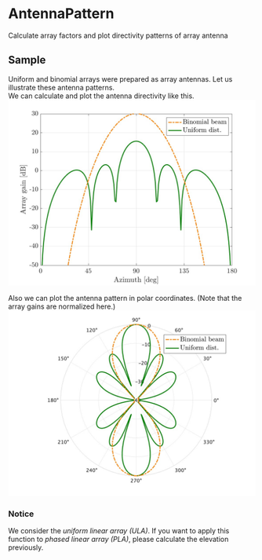 # AntennaPattern
Calculate array factors and plot directivity patterns of array antenna

## Sample
Uniform and binomial arrays were prepared as array antennas. Let us illustrate these antenna patterns.  
We can calculate and plot the antenna directivity like this.
![antenna directivity](results/antennapattern.jpg "directivity")

Also we can plot the antenna pattern in polar coordinates. (Note that the array gains are normalized here.)
![polar plot](results/polarplot.jpg "polar")

### Notice
We consider the *uniform linear array (ULA)*.
If you want to apply this function to *phased linear array (PLA)*, please calculate the elevation previously.
